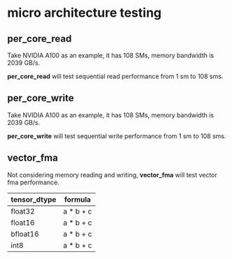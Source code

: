 # micro architecture testing


## per_core_read
Take NVIDIA A100 as an example, it has 108 SMs, memory bandwidth is 2039 GB/s. 

**per_core_read** will test sequential read performance from 1 sm to 108 sms.

## per_core_write
Take NVIDIA A100 as an example, it has 108 SMs, memory bandwidth is 2039 GB/s.

**per_core_write** will test sequential write performance from 1 sm to 108 sms.



## vector_fma
Not considering memory reading and writing, **vector_fma** will test vector fma performance.

| tensor_dtype | formula | 
| --- | --- |
| float32 | a * b + c |
| float16 | a * b + c |
| bfloat16 | a * b + c |
| int8 | a * b + c |






